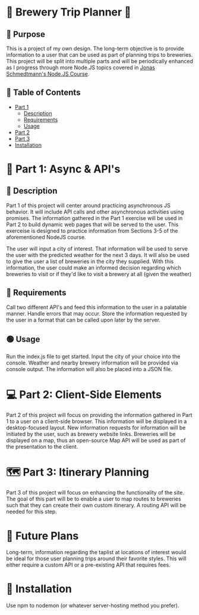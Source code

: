 # 🍺 Brewery Trip Planner 🍺

## 🚩 Purpose

This is a project of my own design. The long-term objective is to provide information to a user that can be used as part of planning trips to breweries. This project will be split into multiple parts and will be periodically enhanced as I progress through more Node.JS topics covered in [Jonas Schmedtmann's Node.JS Course](https://www.udemy.com/course/nodejs-express-mongodb-bootcamp/).

## 📑 Table of Contents

- [Part 1](#part-1-async--apis)
  - [Description](#description)
  - [Requirements](#requirements)
  - [Usage](#usage)
- [Part 2](#part-2-client-side-elements)
- [Part 3](#part-3-itinerary-planning)
- [Installation](#installation)

# 🔎 Part 1: Async & API's

## 🔴 Description

Part 1 of this project will center around practicing asynchronous JS behavior. It will include API calls and other asynchronous activities using promises. The information gathered in the Part 1 exercise will be used in Part 2 to build dynamic web pages that will be served to the user. This exerceise is designed to practice information from Sections 3-5 of the aforementioned NodeJS course.

The user will input a city of interest. That information will be used to serve the user with the predicted weather for the next 3 days. It will also be used to give the user a list of breweries in the city they supplied. With this information, the user could make an informed decision regarding which breweries to visit or if they'd like to visit a brewery at all (given the weather)

## 🔵 Requirements

Call two different API's and feed this information to the user in a palatable manner. Handle errors that may occur. Store the information requested by the user in a format that can be called upon later by the server.

## 🟢 Usage

Run the index.js file to get started. Input the city of your choice into the console. Weather and nearby brewery information will be provided via console output. The information will also be placed into a JSON file.

# 💻 Part 2: Client-Side Elements

Part 2 of this project will focus on providing the information gathered in Part 1 to a user on a client-side browser. This information will be displayed in a desktop-focused layout. New information requests for information will be initiated by the user, such as brewery website links. Breweries will be displayed on a map, thus an open-source Map API will be used as part of the presentation to the client.

# 🗺 Part 3: Itinerary Planning

Part 3 of this project will focus on enhancing the functionality of the site. The goal of this part will be to enable a user to map routes to breweries such that they can create their own custom itinerary. A routing API will be needed for this step.

# 🔮 Future Plans

Long-term, information regarding the taplist at locations of interest would be ideal for those user planning trips around their favorite styles. This will either require a custom API or a pre-existing API that requires fees.

# 🚀 Installation

Use npm to nodemon (or whatever server-hosting method you prefer).
